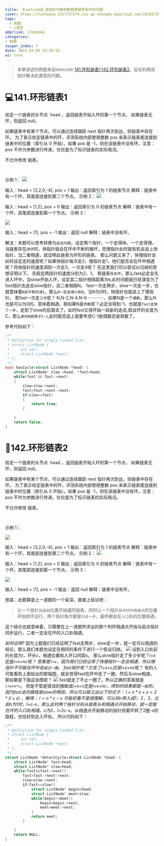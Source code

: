 ```yaml
---
title: 【leetcode】双指针巧解判断链表是否有环的问题
cover: https://tuchuang-1317757279.cos.ap-chengdu.myqcloud.com/1610173947-QjrHlC-LeetCode.png
tags:
  - 刷题
  - c语言
abbrlink: 17edd14a
categories: 
- 刷题
swiper_index: 7
date: 2023-03-09 19:29:52
ai: ture
---
```

> 本章讲述的例题来自leetcode [141.环形链表1](https://leetcode.cn/problems/linked-list-cycle/description/),[142.环形链表2](https://leetcode.cn/problems/linked-list-cycle-ii/description/)，旨在利用双指针解决此类型的问题。


# 💻141.环形链表1
给定一个链表的头节点  head ，返回链表开始入环的第一个节点。 如果链表无环，则返回 null。

如果链表中有某个节点，可以通过连续跟踪 next 指针再次到达，则链表中存在环。 为了表示给定链表中的环，评测系统内部使用整数 pos 来表示链表尾连接到链表中的位置（索引从 0 开始）。如果 pos 是 -1，则在该链表中没有环。注意：pos 不作为参数进行传递，仅仅是为了标识链表的实际情况。

不允许修改 链表。

 

示例 1：
<img src='https://assets.leetcode.com/uploads/2018/12/07/circularlinkedlist.png'>


输入：head = [3,2,0,-4], pos = 1
输出：返回索引为 1 的链表节点
解释：链表中有一个环，其尾部连接到第二个节点。
示例 2：
<img src='https://assets.leetcode-cn.com/aliyun-lc-upload/uploads/2018/12/07/circularlinkedlist_test2.png'>


输入：head = [1,2], pos = 0
输出：返回索引为 0 的链表节点
解释：链表中有一个环，其尾部连接到第一个节点。
示例 3：

<img src='https://assets.leetcode-cn.com/aliyun-lc-upload/uploads/2018/12/07/circularlinkedlist_test3.png'>

输入：head = [1], pos = -1
输出：返回 null
解释：链表中没有环。


解法：本题可以思考转换为`追击问题`，设定两个指针，一个走得快，一个走得慢，当链表存在`闭环`时，快指针就会在环中不断的循环，而慢指针此时就有机会追上快指针。当二者相遇，就证明此链表为环形的链表。
那么问题又来了，快慢指针该如何设定走的速度呢？如果快指针每次走2，慢指针走1，他们是否会在环中相遇呢？将快指针的速度调到一次走3，一次走4呢？
在这里我们可以尝试以归纳的思想证明以下。
先假定两指针的速度分别为2，1。
若链表`存在环`，那么fast必定会先进入环中，当slow开始入环，设定其二指针相隔距离为`N`,此时问题就已经演变为了fast指针去追击slow指针，且二者相隔N。
fast一次走两步，slow一次走一步，也就意味着`N会不断的减1`，那么`N一定会减小到0`，当N为0时，快指针也就追上了慢指针。
若fast一次走`三步`呢？
N,N-2,N-4,N-6··············，如果N是一个`偶数`，那么N也是可以为0的，意味着相遇，那如果N是`奇数`呢？必定会得到-1，也就是`fast走快了一步`，走到了slow的前面去了。此时fast又得开始一段新的追击,假设环的长度为C，那么`新的N就等于C-1`,此时能否追上就要考虑C-1是偶数还是奇数了。

参考代码如下：
```c
/**
 * Definition for singly-linked list.
 * struct ListNode {
 *     int val;
 *     struct ListNode *next;
 * };
 */
bool hasCycle(struct ListNode *head) {
    struct ListNode* slow =head, *fast=head;
    while(fast && fast->next)
    {
        slow=slow->next;
        fast=fast->next->next;
        if(slow==fast)
        {
            return true;
        }
        
    }
    return false;
}
```

# 🎥142.环形链表2
给定一个链表的头节点  head ，返回链表开始入环的第一个节点。 如果链表无环，则返回 null。

如果链表中有某个节点，可以通过连续跟踪 next 指针再次到达，则链表中存在环。 为了表示给定链表中的环，评测系统内部使用整数 pos 来表示链表尾连接到链表中的位置（索引从 0 开始）。如果 pos 是 -1，则在该链表中没有环。注意：pos 不作为参数进行传递，仅仅是为了标识链表的实际情况。

不允许修改 链表。

 

示例 1：

<img src='https://assets.leetcode.com/uploads/2018/12/07/circularlinkedlist.png'>

输入：head = [3,2,0,-4], pos = 1
输出：返回索引为 1 的链表节点
解释：链表中有一个环，其尾部连接到第二个节点。
示例 2：
<img src='https://assets.leetcode-cn.com/aliyun-lc-upload/uploads/2018/12/07/circularlinkedlist_test2.png'>


输入：head = [1,2], pos = 0
输出：返回索引为 0 的链表节点
解释：链表中有一个环，其尾部连接到第一个节点。
示例 3：

<img src='https://assets.leetcode-cn.com/aliyun-lc-upload/uploads/2018/12/07/circularlinkedlist_test3.png'>

输入：head = [1], pos = -1
输出：返回 null
解释：链表中没有环。

思路：此题算是上一道题的一个延深，直接上结论吧：
> 让一个指针从`起始`位置开始遍历链表，同时让一个指针从`判环时相遇点`的位置开始绕环运行，两个指针每次都是`只走一步`，最终都会在`入口`处的位置相遇。

这个结论也就意味着，只需要在上一道题所求出的那个判环相遇点开始与起点指针同步运行，二者一定会在环的入口处相遇。

  *如何证明?*
因为上题我们已经证明了fast走两步，slow走一步，就一定可以相遇的结论，那么我们本题也设定在相同的条件下进行一个假设归纳。
<img src='https://imgbed.link/file/18235'>
设到入口处前的长度为l，环长c，相遇位置和入环口间距x。
那么slow指针走了多少步呢？l+x还是l+x+n*c呢？
答案是`l+x`，因为我们已经证得了快慢指针一定会相遇，所以慢指针不可能在环中走`超过一圈`。
fast指针呢？它走了l+x+c还是l+x+n*c呢？
有的人可能看到上面给出的那幅图，就会觉得fast在环中走了一圈，然后与slow相遇。
那如果是下面这张图呢？
<img src='https://imgbed.link/file/18236'>
fast就走了不止一圈了。所以正确的答案就是`l+x+n*c`。
但是不管是错误的推断成l+x+c还是l+x+n*c，得到的结果都是`一致`的。
因为fast走的路程是slow的两倍，所以可以联立出以下的式子：
$l+n*c+x=2*(l+x)$ ，解得： $l=n*c-x$
可能初看不是很理解，可以将n带入成1，2，3，比如n为1时，l=c-x，那么此时两个指针分别从链表头和相遇点开始移动，就一定能在环的入口处相遇。n为2，l=2*c-x，从相遇点开始移动的指针绕着环转了2圈-x的路程，也恰好到达入环处。
所以代码如下：
```c
/**
 * Definition for singly-linked list.
 * struct ListNode {
 *     int val;
 *     struct ListNode *next;
 * };
 */
struct ListNode *detectCycle(struct ListNode *head) {
    struct ListNode* fast=head;
    struct ListNode* slow=head;
    while(fast&&fast->next){
        fast=fast->next->next;
        slow=slow->next;
        if(fast==slow){
            struct ListNode* begin=head;
            struct ListNode* meet=slow;
            while(begin!=meet){
                begin=begin->next;
                meet=meet->next;
            }
            return meet;
        }

    }
    return NULL;
}
```

